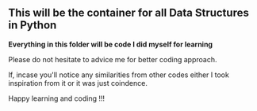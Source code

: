## This will be the container for all Data Structures in Python

**Everything in this folder will be code I did myself for learning**

Please do not hesitate to advice me for better coding approach.

If, incase you'll notice any similarities from other codes either I took inspiration from it or it was just coindence.

Happy learning and coding !!!
